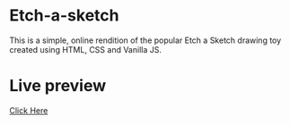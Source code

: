 # Etch-a-sketch

This is a simple, online rendition of the popular Etch a Sketch drawing toy created using HTML, CSS and Vanilla JS.

# Live preview 
[Click Here](https://qymmore.github.io/etch-a-sketch/) 